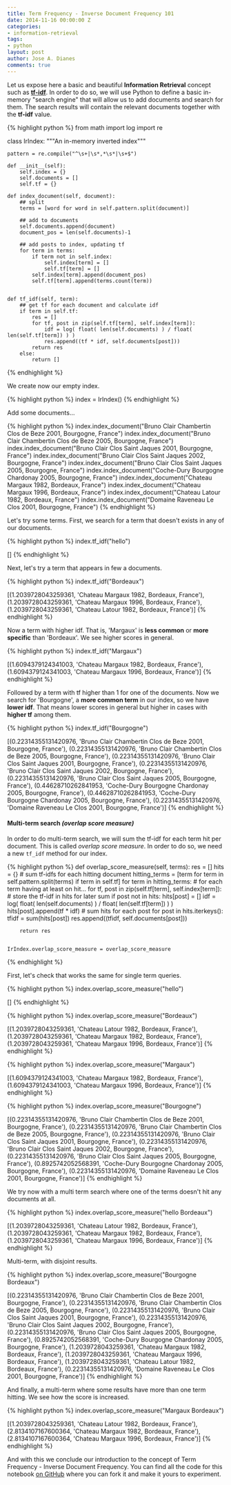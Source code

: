 ```yaml
---
title: Term Frequency - Inverse Document Frequency 101
date: 2014-11-16 00:00:00 Z
categories:
- information-retrieval
tags:
- python
layout: post
author: Jose A. Dianes
comments: true
---
```


Let us expose here a basic and beautiful **Information Retrieval** concept such as 
**[tf-idf](http://en.wikipedia.org/wiki/Tf%E2%80%93idf)**. In order to do so, we
will use Python to define a basic in-memory "search engine" that will allow us to add documents
and search for them. The search results will contain the relevant documents together
with the **tf-idf** value.

{% highlight python %}
from math import log
import re

class IrIndex:
    """An in-memory inverted index"""
    
    pattern = re.compile("^\s+|\s*,*\s*|\s+$")
    
    def __init__(self):
        self.index = {}
        self.documents = []
        self.tf = {}
    
    def index_document(self, document):
        ## split
        terms = [word for word in self.pattern.split(document)]
        
        ## add to documents
        self.documents.append(document)
        document_pos = len(self.documents)-1
        
        ## add posts to index, updating tf
        for term in terms:
            if term not in self.index:
                self.index[term] = []
                self.tf[term] = []
            self.index[term].append(document_pos)
            self.tf[term].append(terms.count(term))
        
    
    def tf_idf(self, term):
        ## get tf for each document and calculate idf
        if term in self.tf:
            res = []
            for tf, post in zip(self.tf[term], self.index[term]):
                idf = log( float( len(self.documents) ) / float( len(self.tf[term]) ) )
                res.append((tf * idf, self.documents[post]))
            return res 
        else:
            return []
{% endhighlight %}

We create now our empty index.

{% highlight python %}
index = IrIndex()
{% endhighlight %}

Add some documents...

{% highlight python %}
index.index_document("Bruno Clair Chambertin Clos de Beze 2001, Bourgogne, France")
index.index_document("Bruno Clair Chambertin Clos de Beze 2005, Bourgogne, France")
index.index_document("Bruno Clair Clos Saint Jaques 2001, Bourgogne, France")
index.index_document("Bruno Clair Clos Saint Jaques 2002, Bourgogne, France")
index.index_document("Bruno Clair Clos Saint Jaques 2005, Bourgogne, France")
index.index_document("Coche-Dury Bourgogne Chardonay 2005, Bourgogne, France")
index.index_document("Chateau Margaux 1982, Bordeaux, France")
index.index_document("Chateau Margaux 1996, Bordeaux, France")
index.index_document("Chateau Latour 1982, Bordeaux, France")
index.index_document("Domaine Raveneau Le Clos 2001, Bourgogne, France")
{% endhighlight %}

Let's try some terms. First, we search for a term that doesn't exists in any of
our documents.

{% highlight python %}
index.tf_idf("hello")

[]
{% endhighlight %}

Next, let's try a term that appears in few a documents.

{% highlight python %}
index.tf_idf("Bordeaux")

[(1.2039728043259361, 'Chateau Margaux 1982, Bordeaux, France'),
 (1.2039728043259361, 'Chateau Margaux 1996, Bordeaux, France'),
 (1.2039728043259361, 'Chateau Latour 1982, Bordeaux, France')]
{% endhighlight %}

Now a term with higher idf. That is, 'Margaux' is **less common** or **more
specific** than 'Bordeaux'. We see higher scores in general.

{% highlight python %}
index.tf_idf("Margaux")

[(1.6094379124341003, 'Chateau Margaux 1982, Bordeaux, France'),
 (1.6094379124341003, 'Chateau Margaux 1996, Bordeaux, France')]
{% endhighlight %}

Followed by a term with tf higher than 1 for one of the documents. Now we search for
'Bourgogne', a **more common term** in our index, so we have **lower idf**. That
means lower scores in general but higher in cases with **higher tf** among them.

{% highlight python %}
index.tf_idf("Bourgogne")

[(0.22314355131420976,
  'Bruno Clair Chambertin Clos de Beze 2001, Bourgogne, France'),
 (0.22314355131420976,
  'Bruno Clair Chambertin Clos de Beze 2005, Bourgogne, France'),
 (0.22314355131420976,
  'Bruno Clair Clos Saint Jaques 2001, Bourgogne, France'),
 (0.22314355131420976,
  'Bruno Clair Clos Saint Jaques 2002, Bourgogne, France'),
 (0.22314355131420976,
  'Bruno Clair Clos Saint Jaques 2005, Bourgogne, France'),
 (0.44628710262841953,
  'Coche-Dury Bourgogne Chardonay 2005, Bourgogne, France'),
 (0.44628710262841953,
  'Coche-Dury Bourgogne Chardonay 2005, Bourgogne, France'),
 (0.22314355131420976, 'Domaine Raveneau Le Clos 2001, Bourgogne, France')]
{% endhighlight %}


#### Multi-term search *(overlap score measure)*  

In order to do multi-term search, we will sum the tf-idf for each term hit per
document. This is called *overlap score measure*. In order to do so, we need a new `tf_idf` method for our index.

{% highlight python %}
def overlap_score_measure(self, terms):
        res = []
        hits = {}
        # sum tf-idfs for each hitting document
        hitting_terms = [term for term in self.pattern.split(terms) if term in self.tf]
        for term in hitting_terms: # for each term having at least on hit...
            for tf, post in zip(self.tf[term], self.index[term]): # store the tf-idf in hits for later sum
                if post not in hits:
                    hits[post] = []
                idf = log( float( len(self.documents) ) / float( len(self.tf[term]) ) )
                hits[post].append(tf * idf)
        # sum hits for each post
        for post in hits.iterkeys():
            tfidf = sum(hits[post])
            res.append((tfidf, self.documents[post]))
            
        return res 
    
    
    IrIndex.overlap_score_measure = overlap_score_measure
{% endhighlight %}

First, let's check that works the same for single term queries.

{% highlight python %}
index.overlap_score_measure("hello")

[]
{% endhighlight %}

{% highlight python %}
index.overlap_score_measure("Bordeaux")

[(1.2039728043259361, 'Chateau Latour 1982, Bordeaux, France'),
 (1.2039728043259361, 'Chateau Margaux 1982, Bordeaux, France'),
 (1.2039728043259361, 'Chateau Margaux 1996, Bordeaux, France')]
{% endhighlight %}

{% highlight python %}
index.overlap_score_measure("Margaux")

[(1.6094379124341003, 'Chateau Margaux 1982, Bordeaux, France'),
 (1.6094379124341003, 'Chateau Margaux 1996, Bordeaux, France')]
{% endhighlight %}

{% highlight python %}
index.overlap_score_measure("Bourgogne")

[(0.22314355131420976,
  'Bruno Clair Chambertin Clos de Beze 2001, Bourgogne, France'),
 (0.22314355131420976,
  'Bruno Clair Chambertin Clos de Beze 2005, Bourgogne, France'),
 (0.22314355131420976,
  'Bruno Clair Clos Saint Jaques 2001, Bourgogne, France'),
 (0.22314355131420976,
  'Bruno Clair Clos Saint Jaques 2002, Bourgogne, France'),
 (0.22314355131420976,
  'Bruno Clair Clos Saint Jaques 2005, Bourgogne, France'),
 (0.8925742052568391,
  'Coche-Dury Bourgogne Chardonay 2005, Bourgogne, France'),
 (0.22314355131420976, 'Domaine Raveneau Le Clos 2001, Bourgogne, France')]
{% endhighlight %}

We try now with a multi term search where one of the terms doesn't hit any
documents at all.

{% highlight python %}
index.overlap_score_measure("hello Bordeaux")

[(1.2039728043259361, 'Chateau Latour 1982, Bordeaux, France'),
 (1.2039728043259361, 'Chateau Margaux 1982, Bordeaux, France'),
 (1.2039728043259361, 'Chateau Margaux 1996, Bordeaux, France')]
{% endhighlight %}

Multi-term, with disjoint results.

{% highlight python %}
index.overlap_score_measure("Bourgogne Bordeaux")

[(0.22314355131420976,
  'Bruno Clair Chambertin Clos de Beze 2001, Bourgogne, France'),
 (0.22314355131420976,
  'Bruno Clair Chambertin Clos de Beze 2005, Bourgogne, France'),
 (0.22314355131420976,
  'Bruno Clair Clos Saint Jaques 2001, Bourgogne, France'),
 (0.22314355131420976,
  'Bruno Clair Clos Saint Jaques 2002, Bourgogne, France'),
 (0.22314355131420976,
  'Bruno Clair Clos Saint Jaques 2005, Bourgogne, France'),
 (0.8925742052568391,
  'Coche-Dury Bourgogne Chardonay 2005, Bourgogne, France'),
 (1.2039728043259361, 'Chateau Margaux 1982, Bordeaux, France'),
 (1.2039728043259361, 'Chateau Margaux 1996, Bordeaux, France'),
 (1.2039728043259361, 'Chateau Latour 1982, Bordeaux, France'),
 (0.22314355131420976, 'Domaine Raveneau Le Clos 2001, Bourgogne, France')]
{% endhighlight %}

And finally, a multi-term where some results have more than one term hitting. We
see how the score is increased.

{% highlight python %}
index.overlap_score_measure("Margaux Bordeaux")

[(1.2039728043259361, 'Chateau Latour 1982, Bordeaux, France'),
 (2.8134107167600364, 'Chateau Margaux 1982, Bordeaux, France'),
 (2.8134107167600364, 'Chateau Margaux 1996, Bordeaux, France')]
{% endhighlight %}

And with this we conclude our introduction to the concept of Term Frequency -
Inverse Document Frequency. You can find all the code for this notebook 
[on GitHub](https://github.com/jadianes/data-science-your-way/blob/master/apps/information-retrieval/tf-idf.ipynb) 
where you can fork it and make it yours to experiment.  
